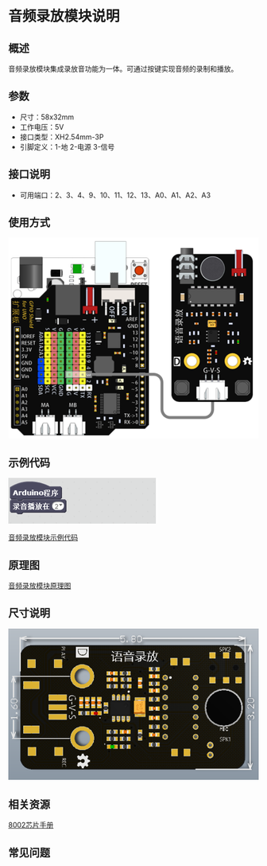 # 音频录放模块说明   

## 概述
音频录放模块集成录放音功能为一体。可通过按键实现音频的录制和播放。

## 参数 
- 尺寸：58x32mm
- 工作电压：5V
- 接口类型：XH2.54mm-3P
- 引脚定义：1-地 2-电源 3-信号

## 接口说明
- 可用端口：2、3、4、9、10、11、12、13、A0、A1、A2、A3

## 使用方式
![](./images/32.png)

## 示例代码
![](./images/63.png)
	
[音频录放模块示例代码](http://www.haohaodada.com/show.php?id=956129)

## 原理图
[音频录放模块原理图](https://github.com/Haohaodada-official/haohaodada-docs/blob/master/%E5%8E%9F%E7%90%86%E5%9B%BE/%E9%9F%B3%E9%A2%91%E5%BD%95%E6%92%AD%E6%A8%A1%E5%9D%97.pdf)

## 尺寸说明
![](./images/11.png)

## 相关资源

[8002芯片手册](https://github.com/Haohaodada-official/haohaodada-docs/blob/master/%E4%B8%BB%E8%A6%81%E8%8A%AF%E7%89%87%E8%AF%B4%E6%98%8E%E4%B9%A6/%E9%9F%B3%E9%A2%91%E5%BD%95%E6%94%BE-.PDF)

## 常见问题